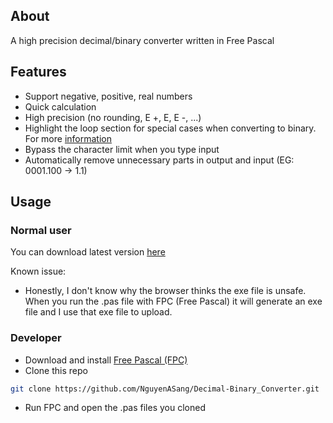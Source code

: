 ## About
A high precision decimal/binary converter written in Free Pascal

## Features
- Support negative, positive, real numbers
- Quick calculation
- High precision (no rounding, E +, E, E -, ...)
- Highlight the loop section for special cases when converting to binary. For more [information](https://github.com/NguyenASang/Decimal-Binary_Converter/wiki#what-is-the-part-that-loops-forever-when-converting-decimal-to-binary-)
- Bypass the character limit when you type input
- Automatically remove unnecessary parts in output and input (EG: 0001.100 -> 1.1)

## Usage
### Normal user
You can download latest version [here](https://github.com/NguyenASang/Decimal-Binary_Converter/releases)

Known issue:
- Honestly, I don't know why the browser thinks the exe file is unsafe. When you run the .pas file with FPC (Free Pascal) it will generate an exe file and I use that exe file to upload.

### Developer
- Download and install [Free Pascal (FPC)](https://www.freepascal.org/download.html)
- Clone this repo 
```sh
git clone https://github.com/NguyenASang/Decimal-Binary_Converter.git
```
- Run FPC and open the .pas files you cloned
